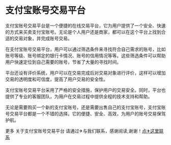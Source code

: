 # 支付宝账号交易平台

支付宝账号交易平台是一个便捷的在线交易平台，它为用户提供了一个安全、快速的方式来买卖支付宝账号。无论是个人用户还是商家，都可以在这个平台上找到合适的交易对象，并完成账号交易。

在支付宝账号交易平台，用户可以通过筛选条件来寻找符合自己需求的账号，比如账号等级、账号绑定的银行卡情况、账号的信用情况等等。这些筛选条件可以帮助用户快速定位到自己需要的账号，节省了大量的寻找时间。

平台还设有评价系统，用户可以在交易完成后对交易对象进行评价，这样可以增加交易的透明度和可信度，提高了用户交易的安全性。

支付宝账号交易平台采用了严格的安全措施，保护用户的交易安全。同时，平台也提供了专业的客服团队，为用户在交易过程中提供全程的技术支持和帮助。

无论是需要购买一个新的支付宝账号，还是需要出售自己的支付宝账号，支付宝账号交易平台都是一个不错的选择。它的便捷、安全、高效，为用户的账号交易保驾护航。

更多 关于支付宝账号交易平台 请通过✈与我们联系，感谢阅读,谢谢！[点✈这里联系](https://t.me/lm999bot)